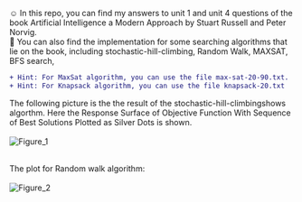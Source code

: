 :relaxed:	 In this repo, you can find my answers to unit 1 and unit 4 questions of the book Artificial Intelligence a Modern Approach by Stuart Russell and Peter Norvig.
<br/>
:slightly_smiling_face: You can also find the implementation for some searching algorithms that lie on the book, including stochastic-hill-climbing, Random Walk, MAXSAT, BFS search, 
<br/>

```diff
+ Hint: For MaxSat algorithm, you can use the file max-sat-20-90.txt.
+ Hint: For Knapsack algorithm, you can use the file knapsack-20.txt


```




The following picture is the the result of the stochastic-hill-climbingshows algorthm. Here the Response Surface of Objective Function With Sequence of Best Solutions Plotted as Silver Dots is shown. 
<br/>
<br/>
![Figure_1](https://user-images.githubusercontent.com/23177625/212638448-f9ec6f65-ce98-490b-a233-b77e56fe9edd.png)
<br/>
<br/>

The plot for Random walk algorithm:
<br/>
<br/>
![Figure_2](https://user-images.githubusercontent.com/23177625/212658649-4f2f44f5-03ca-4dd6-840a-c704cc184b49.png)
